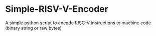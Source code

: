 # Simple-RISV-V-Encoder
A simple python script to encode RISC-V instructions to machine code (binary string or raw bytes)
